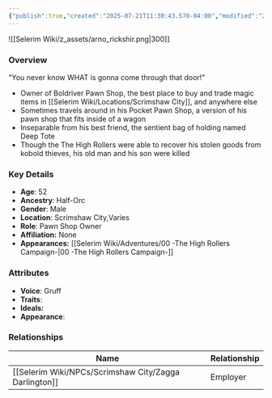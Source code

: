 ```yaml
---
{"publish":true,"created":"2025-07-21T11:30:43.570-04:00","modified":"2025-07-27T18:11:50.016-04:00","published":"2025-07-27T18:11:50.016-04:00","cssclasses":"","Age":"52","Ancestry":"Half-Orc","Gender":"Male","Location":["Scrimshaw City","Varies"],"Role":["Pawn Shop Owner"],"Affiliation":["None"],"Appearances":["[[00 -The High Rollers Campaign-]]"]}
---
```



![[Selerim Wiki/z_assets/arno_rickshir.png|300]]

### Overview
"You never know WHAT is gonna come through that door!"
- Owner of Boldriver Pawn Shop, the best place to buy and trade magic items in [[Selerim Wiki/Locations/Scrimshaw City]], and anywhere else
- Sometimes travels around in his Pocket Pawn Shop, a version of his pawn shop that fits inside of a wagon
- Inseparable from his best friend, the sentient bag of holding named Deep Tote
- Though the The High Rollers were able to recover his stolen goods from kobold thieves, his old man and his son were killed

### Key Details
- **Age**: 52
- **Ancestry**: Half-Orc
- **Gender**: Male
- **Location**: Scrimshaw City,Varies
- **Role**: Pawn Shop Owner
- **Affiliation:** None
- **Appearances:** [[Selerim Wiki/Adventures/00 -The High Rollers Campaign-\|00 -The High Rollers Campaign-]]

### Attributes
- **Voice**: Gruff
- **Traits**: 
- **Ideals:** 
- **Appearance**:

### Relationships

| Name                 | Relationship |
| -------------------- | ------------ |
| [[Selerim Wiki/NPCs/Scrimshaw City/Zagga Darlington]] | Employer     |
